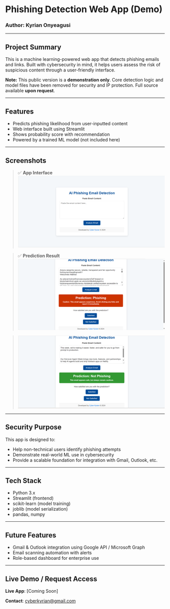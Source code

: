 # Phishing Detection Web App (Demo)

### Author: Kyrian Onyeagusi

---

## Project Summary

This is a machine learning-powered web app that detects phishing emails and links. Built with cybersecurity in mind, it helps users assess the risk of suspicious content through a user-friendly interface.

**Note:** This public version is a **demonstration only**. Core detection logic and model files have been removed for security and IP protection. Full source available **upon request**.

---

## Features

* Predicts phishing likelihood from user-inputted content
* Web interface built using Streamlit
* Shows probability score with recommendation
* Powered by a trained ML model (not included here)

---

## Screenshots

> ✅ **App Interface**
> ![App Homepage](./screenshots/home.png)


> ✅ **Prediction Result**
> ![Result Page](./screenshots/result-1.png)

> ![Result Page](./screenshots/result-2.png)

---

## Security Purpose

This app is designed to:

* Help non-technical users identify phishing attempts
* Demonstrate real-world ML use in cybersecurity
* Provide a scalable foundation for integration with Gmail, Outlook, etc.

---

## Tech Stack

* Python 3.x
* Streamlit (frontend)
* scikit-learn (model training)
* joblib (model serialization)
* pandas, numpy

---

## Future Features

* Gmail & Outlook integration using Google API / Microsoft Graph
* Email scanning automation with alerts
* Role-based dashboard for enterprise use

---

## Live Demo / Request Access

**Live App**: \[Coming Soon]

**Contact**: [cyberkyrian@gmail.com](mailto:cyberkyrian@gmail.com)

